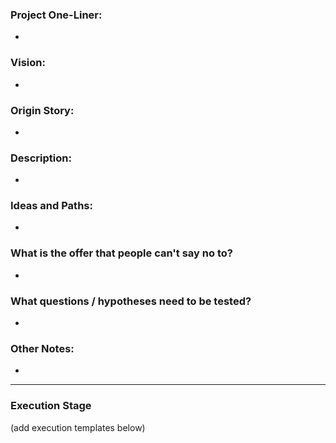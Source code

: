 ### Project One-Liner:

- 

### Vision:

- 


### Origin Story:

- 


### Description:

- 


### Ideas and Paths:

- 


### What is the offer that people can't say no to?

- 


### What questions / hypotheses need to be tested?

- 


### Other Notes:

-

---

### Execution Stage 

(add execution templates below)

